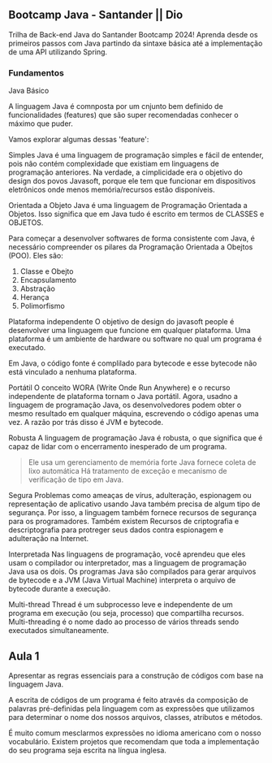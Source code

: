 ## Bootcamp Java - Santander || Dio

Trilha de Back-end Java do Santander Bootcamp 2024! Aprenda desde os primeiros passos com Java partindo da sintaxe básica até a implementação de uma API utilizando Spring.

### Fundamentos

Java Básico

A linguagem Java é comnposta por um cnjunto bem definido de funcionalidades (features) que são super recomendadas conhecer o máximo que puder.

Vamos explorar algumas dessas 'feature':

Simples
Java é uma linguagem de programação simples e fácil de entender, pois não contém complexidade que existiam em linguagens de programação anteriores. Na verdade, a cimplicidade era o objetivo do design dos povos Javasoft, porque ele tem que funcionar em dispositivos eletrônicos onde menos memória/recursos estão disponíveis.

Orientada a Objeto
Java é uma linguagem de Programação Orientada a Objetos. Isso significa que em Java tudo é escrito em termos de CLASSES e OBJETOS.

Para começar a desenvolver softwares de forma consistente com Java, é necessário compreender os pilares da Programação Orientada a Obejtos (POO). Eles são:

1. Classe e Obejto
2. Encapsulamento
3. Abstração
4. Herança
5. Polimorfismo

Plataforma independente
O objetivo de design do javasoft people é desenvolver uma linguagem que funcione em qualquer plataforma. Uma plataforma é um ambiente de hardware ou software no qual um programa é executado.

Em Java, o código fonte é complilado para bytecode e esse bytecode não está vinculado a nenhuma plataforma.

Portátil
O conceito WORA (Write Onde Run Anywhere) e o recurso independente de plataforma tornam o Java portátil. Agora, usadno a linguagem de programação Java, os desenvolvedores podem obter o mesmo resultado em qualquer máquina, escrevendo o código apenas uma vez. A razão por trás disso é JVM e bytecode.

Robusta
A linguagem de programação Java é robusta, o que significa que é capaz de lidar com o encerramento inesperado de um programa.
>Ele usa um gerenciamento de memória forte
>Java fornece coleta de lixo automática
>Há tratamento de exceção e mecanismo de verificação de tipo em Java.

Segura
Problemas como ameaças de vírus, adulteração, espionagem ou representação de aplicativo usando Java também precisa de algum tipo de segurança. Por isso, a linguagem também fornece recursos de segurança para os programadores. Também existem Recursos de criptografia e descriptografia para protreger seus dados contra espionagem e adulteração na Internet.

Interpretada
Nas linguagens de programação, você aprendeu que eles usam o compilador ou interpretador, mas a linguagem de programação Java usa os dois. Os programas Java são compilados para gerar arquivos de bytecode e a JVM (Java Virtual Machine) interpreta o arquivo de bytecode durante a execução.

Multi-thread
Thread é um subprocesso leve e independente de um programa em execução (ou seja, processo) que compartilha recursos. Multi-threading é o nome dado ao processo de vários threads sendo executados simultaneamente.


## Aula 1

Apresentar as regras essenciais para a construção de códigos com base na linguagem Java.

A escrita de códigos de um programa é feito através da composição de palavras pré-definidas pela linguagem com as expressões que utilizamos para determinar o nome dos nossos arquivos, classes, atributos e métodos.

É muito comum mesclarmos expressões no idioma americano com o nosso vocabulário. Existem projetos que recomendam que toda a implementação do seu programa seja escrita na língua inglesa.